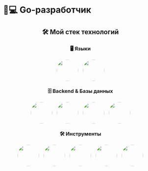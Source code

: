 # 👨💻 Go-разработчик

<div align="center">

## 🛠 Мой стек технологий

### 🖥 Языки
<div style="display: flex; justify-content: center; gap: 15px; margin: 20px 0;">
  <img src="https://img.shields.io/badge/Go-00ADD8?logo=go&logoColor=white&style=for-the-badge" width="70" height="70" style="border-radius: 50%">
  <img src="https://img.shields.io/badge/Python-3776AB?logo=python&logoColor=white&style=for-the-badge" width="70" height="70" style="border-radius: 50%">
</div>

### 🗄️ Backend & Базы данных
<div style="display: flex; justify-content: center; gap: 15px; margin: 20px 0;">
  <img src="https://img.shields.io/badge/Gin-0099E1?logo=go&logoColor=white&style=for-the-badge" width="70" height="70" style="border-radius: 50%">
  <img src="https://img.shields.io/badge/PostgreSQL-4169E1?logo=postgresql&logoColor=white&style=for-the-badge" width="70" height="70" style="border-radius: 50%">
  <img src="https://img.shields.io/badge/Redis-DC382D?logo=redis&logoColor=white&style=for-the-badge" width="70" height="70" style="border-radius: 50%">
  <img src="https://img.shields.io/badge/SQLite-003B57?logo=sqlite&logoColor=white&style=for-the-badge" width="70" height="70" style="border-radius: 50%">
</div>

### 🛠 Инструменты
<div style="display: flex; justify-content: center; gap: 15px; margin: 20px 0;">
  <img src="https://img.shields.io/badge/Kafka-231F20?logo=apachekafka&logoColor=white&style=for-the-badge" width="70" height="70" style="border-radius: 50%">
  <img src="https://img.shields.io/badge/gRPC-4285F4?logo=google&logoColor=white&style=for-the-badge" width="70" height="70" style="border-radius: 50%">
  <img src="https://img.shields.io/badge/JWT-000000?logo=jsonwebtokens&logoColor=white&style=for-the-badge" width="70" height="70" style="border-radius: 50%">
  <img src="https://img.shields.io/badge/Swagger-85EA2D?logo=swagger&logoColor=black&style=for-the-badge" width="70" height="70" style="border-radius: 50%">
  <img src="https://img.shields.io/badge/Git-F05032?logo=git&logoColor=white&style=for-the-badge" width="70" height="70" style="border-radius: 50%">
</div>
